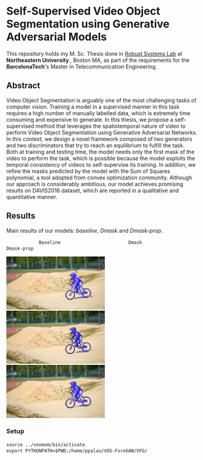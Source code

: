 # Self-Supervised Video Object Segmentation using Generative Adversarial Models

This repository holds my M. Sc. Thesis done in <a href="http://robustsystems.coe.neu.edu/">Robust Systems Lab</a> at <b>Northeastern University </b>, Boston MA, as part of the requirements for the <b>BarcelonaTech</b>'s Master in Telecommunication Engineering.

## Abstract

Video Object Segmentation is arguably one of the most challenging tasks of computer vision. Training a model in a supervised manner in this task requires a high number of manually labelled data, which is extremely time consuming and expensive to generate. In this thesis, we propose a self-supervised method that leverages the spatiotemporal nature of video to perform Video Object Segmentation using Generative Adversarial Networks. In this context, we design a novel framework composed of two generators and two discriminators that try to reach an equilibrium to fulfill the task. Both at training and testing time, the model needs only the first mask of the video to perform the task, which is possible because the model exploits the temporal consistency of videos to self-supervise its training. In addition, we refine the masks predicted by the model with the Sum of Squares polynomial, a tool adopted from convex optimization community. Although our approach is considerably ambitious, our model achieves promising results on DAVIS2016 dataset, which are reported in a qualitative and quantitative manner.

## Results
Main results of our models: _baseline_, _Dmask_ and _Dmask-prop_.


                Baseline                         Dmask                         Dmask-prop
<img src="/results/imgs/baseline/training/baseline_bmxbumps.gif" width="260" height="140"/> <img src="/results/imgs/dmask/training/dmask_bmxbumps.gif" width="260" height="140"/> <img src="/results/imgs/dmask-prop/training/dmaskprop_bmxbumps.gif" width="260" height="140"/>


### Setup

```
source ../venmom/bin/activate
export PYTHONPATH=$PWD:/home/ppalau/VOS-ForeGAN/VFG/
```